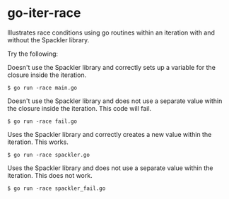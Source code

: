 # go-iter-race

Illustrates race conditions using go routines within an iteration with and without the Spackler library.

Try the following:

Doesn't use the Spackler library and correctly sets up a variable for the closure inside the iteration.
```
$ go run -race main.go
```

Doesn't use the Spackler library and does not use a separate value within the closure inside the iteration. This code will fail.
```
$ go run -race fail.go
```

Uses the Spackler library and correctly creates a new value within the iteration. This works.
```
$ go run -race spackler.go
```

Uses the Spackler library and does not use a separate value within the iteration. This does not work.
```
$ go run -race spackler_fail.go
```
